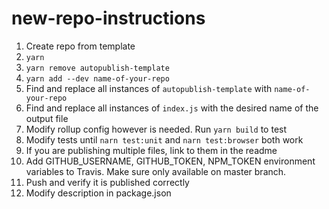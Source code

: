 # new-repo-instructions

1. Create repo from template
1. `yarn`
1. `yarn remove autopublish-template`
1. `yarn add --dev name-of-your-repo`
1. Find and replace all instances of `autopublish-template` with `name-of-your-repo`
1. Find and replace all instances of `index.js` with the desired name of the output file
1. Modify rollup config however is needed. Run `yarn build` to test
1. Modify tests until `narn test:unit` and `narn test:browser` both work
1. If you are publishing multiple files, link to them in the readme
1. Add GITHUB_USERNAME, GITHUB_TOKEN, NPM_TOKEN environment variables to Travis. Make sure only available on master branch.
1. Push and verify it is published correctly
1. Modify description in package.json